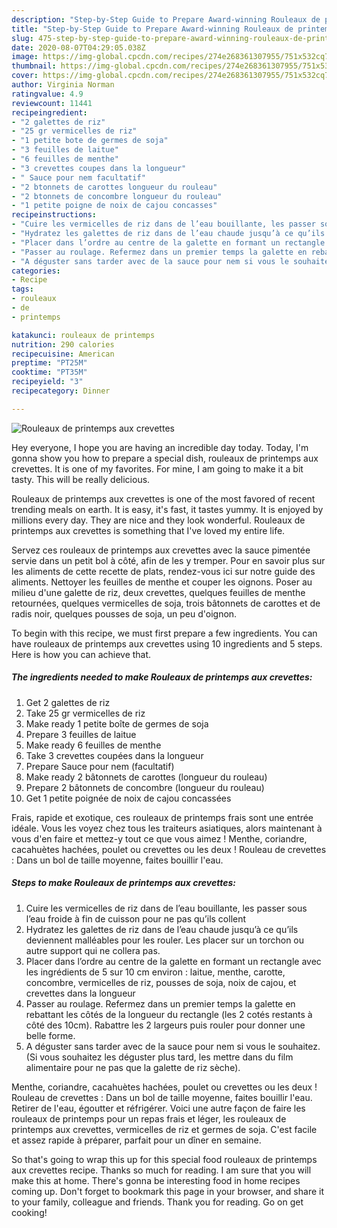 ```yaml
---
description: "Step-by-Step Guide to Prepare Award-winning Rouleaux de printemps aux crevettes"
title: "Step-by-Step Guide to Prepare Award-winning Rouleaux de printemps aux crevettes"
slug: 475-step-by-step-guide-to-prepare-award-winning-rouleaux-de-printemps-aux-crevettes
date: 2020-08-07T04:29:05.038Z
image: https://img-global.cpcdn.com/recipes/274e268361307955/751x532cq70/rouleaux-de-printemps-aux-crevettes-photo-principale-de-la-recette.jpg
thumbnail: https://img-global.cpcdn.com/recipes/274e268361307955/751x532cq70/rouleaux-de-printemps-aux-crevettes-photo-principale-de-la-recette.jpg
cover: https://img-global.cpcdn.com/recipes/274e268361307955/751x532cq70/rouleaux-de-printemps-aux-crevettes-photo-principale-de-la-recette.jpg
author: Virginia Norman
ratingvalue: 4.9
reviewcount: 11441
recipeingredient:
- "2 galettes de riz"
- "25 gr vermicelles de riz"
- "1 petite bote de germes de soja"
- "3 feuilles de laitue"
- "6 feuilles de menthe"
- "3 crevettes coupes dans la longueur"
- " Sauce pour nem facultatif"
- "2 btonnets de carottes longueur du rouleau"
- "2 btonnets de concombre longueur du rouleau"
- "1 petite poigne de noix de cajou concasses"
recipeinstructions:
- "Cuire les vermicelles de riz dans de l’eau bouillante, les passer sous l’eau froide à fin de cuisson pour ne pas qu’ils collent"
- "Hydratez les galettes de riz dans de l’eau chaude jusqu’à ce qu’ils deviennent malléables pour les rouler. Les placer sur un torchon ou autre support qui ne collera pas."
- "Placer dans l’ordre au centre de la galette en formant un rectangle avec les ingrédients de 5 sur 10 cm environ : laitue, menthe, carotte, concombre, vermicelles de riz, pousses de soja, noix de cajou, et crevettes dans la longueur"
- "Passer au roulage. Refermez dans un premier temps la galette en rebattant les côtés de la longueur du rectangle (les 2 cotés restants à côté des 10cm). Rabattre les 2 largeurs puis rouler pour donner une belle forme."
- "A déguster sans tarder avec de la sauce pour nem si vous le souhaitez. (Si vous souhaitez les déguster plus tard, les mettre dans du film alimentaire pour ne pas que la galette de riz sèche)."
categories:
- Recipe
tags:
- rouleaux
- de
- printemps

katakunci: rouleaux de printemps 
nutrition: 290 calories
recipecuisine: American
preptime: "PT25M"
cooktime: "PT35M"
recipeyield: "3"
recipecategory: Dinner

---
```



![Rouleaux de printemps aux crevettes](https://img-global.cpcdn.com/recipes/274e268361307955/751x532cq70/rouleaux-de-printemps-aux-crevettes-photo-principale-de-la-recette.jpg)

Hey everyone, I hope you are having an incredible day today. Today, I'm gonna show you how to prepare a special dish, rouleaux de printemps aux crevettes. It is one of my favorites. For mine, I am going to make it a bit tasty. This will be really delicious.

Rouleaux de printemps aux crevettes is one of the most favored of recent trending meals on earth. It is easy, it's fast, it tastes yummy. It is enjoyed by millions every day. They are nice and they look wonderful. Rouleaux de printemps aux crevettes is something that I've loved my entire life.

Servez ces rouleaux de printemps aux crevettes avec la sauce pimentée servie dans un petit bol à côté, afin de les y tremper. Pour en savoir plus sur les aliments de cette recette de plats, rendez-vous ici sur notre guide des aliments. Nettoyer les feuilles de menthe et couper les oignons. Poser au milieu d&#39;une galette de riz, deux crevettes, quelques feuilles de menthe retournées, quelques vermicelles de soja, trois bâtonnets de carottes et de radis noir, quelques pousses de soja, un peu d&#39;oignon.


To begin with this recipe, we must first prepare a few ingredients. You can have rouleaux de printemps aux crevettes using 10 ingredients and 5 steps. Here is how you can achieve that.

<!--inarticleads1-->

##### The ingredients needed to make Rouleaux de printemps aux crevettes:

1. Get 2 galettes de riz
1. Take 25 gr vermicelles de riz
1. Make ready 1 petite boîte de germes de soja
1. Prepare 3 feuilles de laitue
1. Make ready 6 feuilles de menthe
1. Take 3 crevettes coupées dans la longueur
1. Prepare  Sauce pour nem (facultatif)
1. Make ready 2 bâtonnets de carottes (longueur du rouleau)
1. Prepare 2 bâtonnets de concombre (longueur du rouleau)
1. Get 1 petite poignée de noix de cajou concassées


Frais, rapide et exotique, ces rouleaux de printemps frais sont une entrée idéale. Vous les voyez chez tous les traiteurs asiatiques, alors maintenant à vous d&#39;en faire et mettez-y tout ce que vous aimez ! Menthe, coriandre, cacahuètes hachées, poulet ou crevettes ou les deux ! Rouleau de crevettes : Dans un bol de taille moyenne, faites bouillir l&#39;eau. 

<!--inarticleads2-->

##### Steps to make Rouleaux de printemps aux crevettes:

1. Cuire les vermicelles de riz dans de l’eau bouillante, les passer sous l’eau froide à fin de cuisson pour ne pas qu’ils collent
1. Hydratez les galettes de riz dans de l’eau chaude jusqu’à ce qu’ils deviennent malléables pour les rouler. Les placer sur un torchon ou autre support qui ne collera pas.
1. Placer dans l’ordre au centre de la galette en formant un rectangle avec les ingrédients de 5 sur 10 cm environ : laitue, menthe, carotte, concombre, vermicelles de riz, pousses de soja, noix de cajou, et crevettes dans la longueur
1. Passer au roulage. Refermez dans un premier temps la galette en rebattant les côtés de la longueur du rectangle (les 2 cotés restants à côté des 10cm). Rabattre les 2 largeurs puis rouler pour donner une belle forme.
1. A déguster sans tarder avec de la sauce pour nem si vous le souhaitez. (Si vous souhaitez les déguster plus tard, les mettre dans du film alimentaire pour ne pas que la galette de riz sèche).


Menthe, coriandre, cacahuètes hachées, poulet ou crevettes ou les deux ! Rouleau de crevettes : Dans un bol de taille moyenne, faites bouillir l&#39;eau. Retirer de l&#39;eau, égoutter et réfrigérer. Voici une autre façon de faire les rouleaux de printemps pour un repas frais et léger, les rouleaux de printemps aux crevettes, vermicelles de riz et germes de soja. C&#39;est facile et assez rapide à préparer, parfait pour un dîner en semaine. 

So that's going to wrap this up for this special food rouleaux de printemps aux crevettes recipe. Thanks so much for reading. I am sure that you will make this at home. There's gonna be interesting food in home recipes coming up. Don't forget to bookmark this page in your browser, and share it to your family, colleague and friends. Thank you for reading. Go on get cooking!
